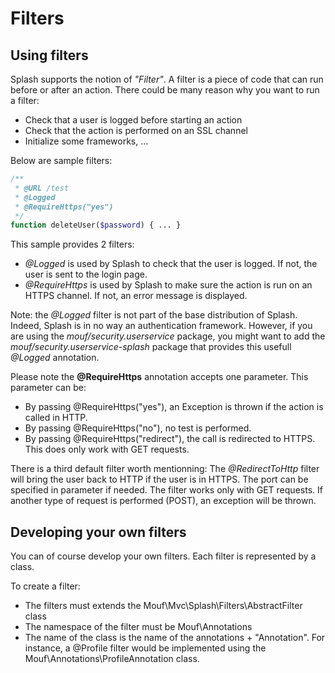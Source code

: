 Filters
=======

Using filters
-------------

Splash supports the notion of _"Filter"_. A filter is a piece of code that can run before or after an action.
There could be many reason why you want to run a filter:
 - Check that a user is logged before starting an action
 - Check that the action is performed on an SSL channel
 - Initialize some frameworks, ...

Below are sample filters:
```php
/**
 * @URL /test
 * @Logged
 * @RequireHttps("yes")
 */
function deleteUser($password) { ... }
```

This sample provides 2 filters:
 - *@Logged* is used by Splash to check that the user is logged. If not, the user is sent to the login page.
 - *@RequireHttps* is used by Splash to make sure the action is run on an HTTPS channel. If not, an error message is displayed.

Note: the *@Logged* filter is not part of the base distribution of Splash. Indeed, Splash is in no way an authentication framework.
However, if you are using the _mouf/security.userservice_ package, you might want to add the _mouf/security.userservice-splash_ package
that provides this usefull *@Logged* annotation.

Please note the <b>@RequireHttps</b> annotation accepts one parameter. This parameter can be:

- By passing @RequireHttps("yes"), an Exception is thrown if the action is called in HTTP.
- By passing @RequireHttps("no"), no test is performed.
- By passing @RequireHttps("redirect"), the call is redirected to HTTPS. This does only work with GET requests.


There is a third default filter worth mentionning:
The *@RedirectToHttp* filter will bring the user back to HTTP if the user is in HTTPS. The port can be specified in parameter if needed. The filter
works only with GET requests. If another type of request is performed (POST), an exception will be thrown.

Developing your own filters
---------------------------

You can of course develop your own filters.
Each filter is represented by a class.

To create a filter:
 - The filters must extends the Mouf\Mvc\Splash\Filters\AbstractFilter class
 - The namespace of the filter must be Mouf\Annotations
 - The name of the class is the name of the annotations + "Annotation". For instance, a @Profile filter would be implemented using the Mouf\Annotations\ProfileAnnotation class.
 
